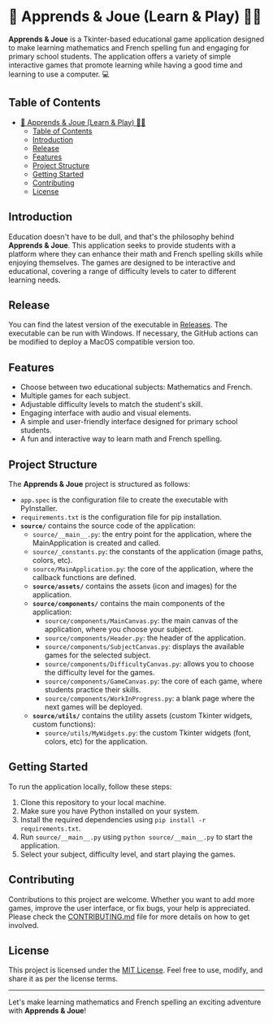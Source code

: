 # 📖 Apprends & Joue (Learn & Play) 🧑‍🏫

**Apprends & Joue** is a Tkinter-based educational game application designed to make learning mathematics and French spelling fun and engaging for primary school students. The application offers a variety of simple interactive games that promote learning while having a good time and learning to use a computer. 💻

## Table of Contents

- [📖 Apprends \& Joue (Learn \& Play) 🧑‍🏫](#-apprends--joue-learn--play-)
  - [Table of Contents](#table-of-contents)
  - [Introduction](#introduction)
  - [Release](#release)
  - [Features](#features)
  - [Project Structure](#project-structure)
  - [Getting Started](#getting-started)
  - [Contributing](#contributing)
  - [License](#license)

## Introduction

Education doesn't have to be dull, and that's the philosophy behind **Apprends & Joue**. This application seeks to provide students with a platform where they can enhance their math and French spelling skills while enjoying themselves. The games are designed to be interactive and educational, covering a range of difficulty levels to cater to different learning needs.

## Release

You can find the latest version of the executable in [Releases](https://github.com/cletqui/learn_play/releases).
The executable can be run with Windows. If necessary, the GitHub actions can be modified to deploy a MacOS compatible version too.

## Features

- Choose between two educational subjects: Mathematics and French.
- Multiple games for each subject.
- Adjustable difficulty levels to match the student's skill.
- Engaging interface with audio and visual elements.
- A simple and user-friendly interface designed for primary school students.
- A fun and interactive way to learn math and French spelling.

## Project Structure

The **Apprends & Joue** project is structured as follows:

- `app.spec` is the configuration file to create the executable with PyInstaller.
- `requirements.txt` is the configuration file for pip installation.
- **`source/`** contains the source code of the application:
  - `source/__main__.py`: the entry point for the application, where the MainApplication is created and called.
  - `source/_constants.py`: the constants of the application (image paths, colors, etc).
  - `source/MainApplication.py`: the core of the application, where the callback functions are defined.
  - **`source/assets/`** contains the assets (icon and images) for the application.
  - **`source/components/`** contains the main components of the application:
    - `source/components/MainCanvas.py`: the main canvas of the application, where you choose your subject.
    - `source/components/Header.py`: the header of the application.
    - `source/components/SubjectCanvas.py`: displays the available games for the selected subject.
    - `source/components/DifficultyCanvas.py`: allows you to choose the difficulty level for the games.
    - `source/components/GameCanvas.py`: the core of each game, where students practice their skills.
    - `source/components/WorkInProgress.py`: a blank page where the next games will be deployed.
  - **`source/utils/`** contains the utility assets (custom Tkinter widgets, custom functions):
    - `source/utils/MyWidgets.py`: the custom Tkinter widgets (font, colors, etc) for the application.

## Getting Started

To run the application locally, follow these steps:

1. Clone this repository to your local machine.
2. Make sure you have Python installed on your system.
3. Install the required dependencies using `pip install -r requirements.txt`.
4. Run `source/__main__.py` using `python source/__main__.py` to start the application.
5. Select your subject, difficulty level, and start playing the games.

## Contributing

Contributions to this project are welcome. Whether you want to add more games, improve the user interface, or fix bugs, your help is appreciated. Please check the [CONTRIBUTING.md](CONTRIBUTING.md) file for more details on how to get involved.

## License

This project is licensed under the [MIT License](LICENSE). Feel free to use, modify, and share it as per the license terms.

---

Let's make learning mathematics and French spelling an exciting adventure with **Apprends & Joue**!
